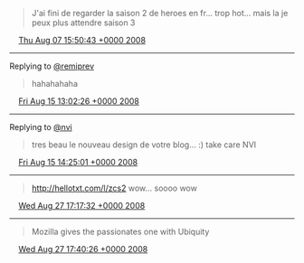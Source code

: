 > J'ai fini de regarder la saison 2 de heroes en fr... trop hot... mais la je peux plus attendre saison 3

<img src="/media/tweet.ico" width="12" /> [Thu Aug 07 15:50:43 +0000 2008](https://twitter.com/eduplessis/status/880514128)

----

Replying to [@remiprev](https://twitter.com/remi/status/888404325)

> hahahahaha

<img src="/media/tweet.ico" width="12" /> [Fri Aug 15 13:02:26 +0000 2008](https://twitter.com/eduplessis/status/888424246)

----

Replying to [@nvi](https://twitter.com/iProspectCA/status/888471202)

> tres beau le nouveau design de votre blog... :) take care NVI

<img src="/media/tweet.ico" width="12" /> [Fri Aug 15 14:25:01 +0000 2008](https://twitter.com/eduplessis/status/888495329)

----

> http://hellotxt.com/l/zcs2 wow... soooo wow

<img src="/media/tweet.ico" width="12" /> [Wed Aug 27 17:17:32 +0000 2008](https://twitter.com/eduplessis/status/900713179)

----

> Mozilla gives the passionates one with Ubiquity

<img src="/media/tweet.ico" width="12" /> [Wed Aug 27 17:40:26 +0000 2008](https://twitter.com/eduplessis/status/900735998)